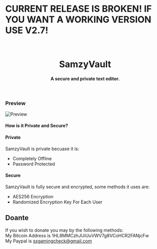 <h1>CURRENT RELEASE IS BROKEN! IF YOU WANT A WORKING VERSION USE V2.7!</h1>
<h1 align="center">
  <br>
  SamzyVault
  <br>
</h1>
<h4 align="center">A secure and private text editor.</h4>
&nbsp;&nbsp;
&nbsp;&nbsp;

### Preview

<img src="https://i.ibb.co/TM52BzZ/asdf.png" alt="Preview"/>

#### **How is it Private and Secure?** 

#### **Private**

SamzyVault is private becuase it is:

- Completely Offline  
- Password Protected  
 
#### **Secure**  

SamzyVault is fully secure and encrypted, some methods it uses are:  

- AES256 Encryption  
- Randomized Encryption Key For Each User  

## Doante

If you wish to donate you may by the following methods:  
My Bitcoin Address is 1HL8MMCzhJUiUuVWV7g8VCoHCR2FANjcFw  
My Paypal is ssgamingcheck@gmail.com  
